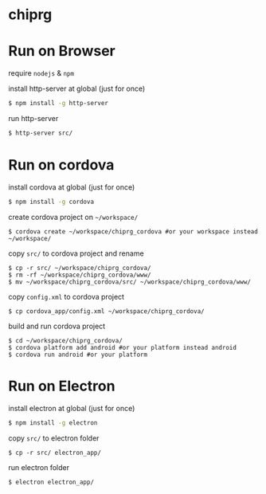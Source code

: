 # chiprg

# Run on Browser

require `nodejs` & `npm`

install http-server at global (just for once)
```bash
$ npm install -g http-server
```

run http-server
```bash
$ http-server src/
```

# Run on cordova

install cordova at global (just for once)
```bash
$ npm install -g cordova
```

create cordova project on `~/workspace/`
```
$ cordova create ~/workspace/chiprg_cordova #or your workspace instead ~/workspace/
```

copy `src/` to cordova project and rename
```
$ cp -r src/ ~/workspace/chiprg_cordova/
$ rm -rf ~/workspace/chiprg_cordova/www/
$ mv ~/workspace/chiprg_cordova/src/ ~/workspace/chiprg_cordova/www/
```

copy `config.xml` to cordova project
```
$ cp cordova_app/config.xml ~/workspace/chiprg_cordova/
```

build and run cordova project
```
$ cd ~/workspace/chiprg_cordova/
$ cordova platform add android #or your platform instead android
$ cordova run android #or your platform
```

# Run on Electron

install electron at global (just for once)
```bash
$ npm install -g electron
```

copy `src/` to electron folder
```
$ cp -r src/ electron_app/
```

run electron folder
```
$ electron electron_app/
```
